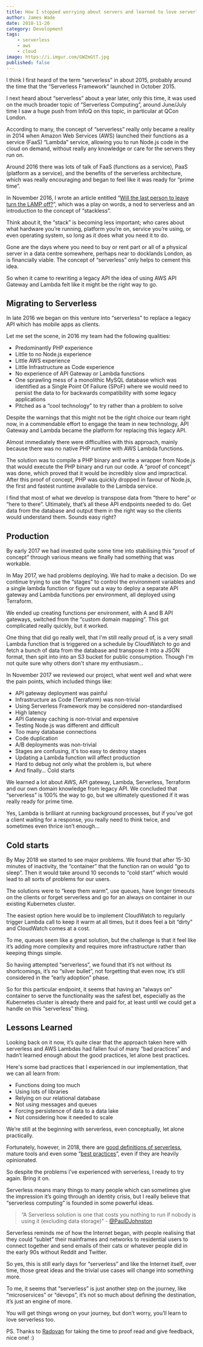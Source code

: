```yaml
---
title: How I stopped worrying about servers and learned to love serverless
author: James Wade
date: 2018-11-20
category: Development
tags:
    - serverless
    - aws
    - cloud
image: https://i.imgur.com/GWZmGtT.jpg
published: false
---
```


I think I first heard of the term “serverless” in about 2015, probably around the time that the “Serverless Framework” launched in October 2015.

I next heard about “serverless” about a year later, only this time, it was used on the much broader topic of “Serverless Computing”, around June/July time I saw a huge push from InfoQ on this topic, in particular at QCon London.

According to many, the concept of “serverless” really only became a reality in 2014 when Amazon Web Services (AWS) launched their functions as a service (FaaS) “Lambda” service, allowing you to run Node.js code in the cloud on demand, without really any knowledge or care for the servers they run on.

Around 2016 there was lots of talk of FaaS (functions as a service), PaaS (platform as a service), and the benefits of the serverless architecture, which was really encouraging and began to feel like it was ready for “prime time”.

In November 2016, I wrote an article entitled “[Will the last person to leave turn the LAMP off?](https://wade.be/development/sysadmin/2016/11/17/stackless.html)”, which was a play on words, a nod to serverless and an introduction to the concept of “stackless”.

Think about it, the “stack” is becoming less important; who cares about what hardware you’re running, platform you’re on, service you’re using, or even operating system, so long as it does what you need it to do.

Gone are the days where you need to buy or rent part or all of a physical server in a data centre somewhere, perhaps near to docklands London, as is financially viable. The concept of “serverless” only helps to cement this idea.

So when it came to rewriting a legacy API the idea of using AWS API Gateway and Lambda felt like it might be the right way to go.
<!--more-->

## Migrating to Serverless
In late 2016 we began on this venture into “serverless” to replace a legacy API which has mobile apps as clients.

Let me set the scene, in 2016 my team had the following qualities:

- Predominantly PHP experience
- Little to no Node.js experience
- Little AWS experience
- Little Infrastructure as Code experience
- No experience of API Gateway or Lambda functions
- One sprawling mess of a monolithic MySQL database which was identified as a Single Point Of Failure (SPoF) where we would need to persist the data to for backwards compatibility with some legacy applications
- Pitched as a “cool technology” to try rather than a problem to solve

Despite the warnings that this might not be the right choice our team right now, in a commendable effort to engage the team in new technology, API Gateway and Lambda became the platform for replacing this legacy API.

Almost immediately there were difficulties with this approach, mainly because there was no native PHP runtime with AWS Lambda functions.

The solution was to compile a PHP binary and write a wrapper from Node.js that would execute the PHP binary and run our code. A “proof of concept” was done, which proved that it would be incredibly slow and impractical. After this proof of concept, PHP was quickly dropped in favour of Node.js, the first and fastest runtime available to the Lambda service.

I find that most of what we develop is transpose data from “there to here” or “here to there”. Ultimately, that’s all these API endpoints needed to do. Get data from the database and output them in the right way so the clients would understand them. Sounds easy right?

## Production
By early 2017 we had invested quite some time into stabilising this “proof of concept” through various means we finally had something that was workable.

In May 2017, we had problems deploying. We had to make a decision. Do we continue trying to use the “stages” to control the environment variables and a single lambda function or figure out a way to deploy a separate API gateway and Lambda functions per environment, all deployed using Terraform.

We ended up creating functions per environment, with A and B API gateways, switched from the “custom domain mapping”. This got complicated really quickly, but it worked.

One thing that did go really well, that I'm still really proud of, is a very small Lambda function that is triggered on a schedule by CloudWatch to go and fetch a bunch of data from the database and transpose it into a JSON format, then spit into into an S3 bucket for public consumption. Though I'm not quite sure why others don't share my enthusiasm...

In November 2017 we reviewed our project, what went well and what were the pain points, which included things like:

- API gateway deployment was painful
- Infrastructure as Code (Terraform) was non-trivial
- Using Serverless Framework may be considered non-standardised
- High latency
- API Gateway caching is non-trivial and expensive
- Testing Node.js was different and difficult
- Too many database connections
- Code duplication
- A/B deployments was non-trivial
- Stages are confusing, it's too easy to destroy stages
- Updating a Lambda function will affect production
- Hard to debug not only what the problem is, but where
- And finally… Cold starts

We learned a lot about AWS, API gateway, Lambda, Serverless, Terraform and our own domain knowledge from legacy API. We concluded that “serverless” is 100% the way to go, but we ultimately questioned if it was really ready for prime time.

Yes, Lambda is brilliant at running background processes, but if you’ve got a client waiting for a response, you really need to think twice, and sometimes even thrice isn’t enough…

## Cold starts
By May 2018 we started to see major problems. We found that after 15-30 minutes of inactivity, the “container” that the function ran on would “go to sleep”. Then it would take around 10 seconds to “cold start” which would lead to all sorts of problems for our users.

The solutions were to “keep them warm”, use queues, have longer timeouts on the clients or forget serverless and go for an always on container in our existing Kubernetes cluster.

The easiest option here would be to implement CloudWatch to regularly trigger Lambda call to keep it warm at all times, but it does feel a bit “dirty” and CloudWatch comes at a cost.

To me, queues seem like a great solution, but the challenge is that it feel like it’s adding more complexity and requires more infrastructure rather than keeping things simple.

So having attempted “serverless”, we found that it’s not without its shortcomings, it’s no “silver bullet”, not forgetting that even now, it’s still considered in the “early adoption” phase.

So for this particular endpoint, it seems that having an “always on” container to serve the functionality was the safest bet, especially as the Kubernetes cluster is already there and paid for, at least until we could get a handle on this “serverless” thing.

## Lessons Learned
Looking back on it now, it’s quite clear that the approach taken here with serverless and AWS Lambdas had fallen foul of many “bad practices” and hadn’t learned enough about the good practices, let alone best practices.

Here's some bad practices that I experienced in our implementation, that we can all learn from:

- Functions doing too much
- Using lots of libraries
- Relying on our relational database
- Not using messages and queues
- Forcing persistence of data to a data lake
- Not considering how it needed to scale

We’re still at the beginning with serverless, even conceptually, let alone practically.

Fortunately, however, in 2018, there are [good definitions of serverless](https://martinfowler.com/articles/serverless.html), mature tools and even some “[best practices](https://medium.com/@PaulDJohnston/serverless-best-practices-b3c97d551535)”, even if they are heavily opinionated.

So despite the problems I’ve experienced with serverless, I ready to try again. Bring it on.

Serverless means many things to many people which can sometimes give the impression it’s going through an identity crisis, but I really believe that “serverless computing” is founded in some powerful ideas.

> “A Serverless solution is one that costs you nothing to run if nobody is using it (excluding data storage)” - [@PaulDJohnston](https://twitter.com/PaulDJohnston)

Serverless reminds me of how the Internet began, with people realising that they could “sublet” their mainframes and networks to residential users to connect together and send emails of their cats or whatever people did in the early 90s without Reddit and Twitter.

So yes, this is still early days for “serverless” and like the Internet itself, over time, those great ideas and the trivial use cases will change into something more.

To me, it seems that “serverless” is just another step on the journey, like “microservices” or “devops”, it’s not so much about defining the destination, it’s just an engine of more.

You will get things wrong on your journey, but don’t worry, you’ll learn to love serverless too.

PS. Thanks to [Radovan](https://www.linkedin.com/in/radovan-dacej-51241b58) for taking the time to proof read and give feedback, nice one! :)